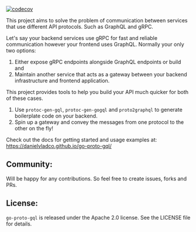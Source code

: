 [![codecov](https://codecov.io/gh/danielvladco/go-proto-gql/branch/refactor-and-e2e-tests/graph/badge.svg?token=L3N8kUGpGV)](https://codecov.io/gh/danielvladco/go-proto-gql)

This project aims to solve the problem of communication between services that use different API protocols. 
Such as GraphQL and gRPC.

Let's say your backend services use gRPC for fast and reliable communication however your frontend uses GraphQL.
Normally your only two options:

1. Either expose gRPC endpoints alongside GraphQL endpoints or build and
2. Maintain another service that acts as a gateway between your backend infrastructure and frontend application.

This project provides tools to help you build your API much quicker for both of these cases.

1. Use `protoc-gen-gql`, `protoc-gen-gogql` and `proto2graphql` to generate boilerplate code on your backend.
2. Spin up a gateway and convey the messages from one protocol to the other on the fly!

Check out the docs for getting started and usage examples at: https://danielvladco.github.io/go-proto-gql/

## Community:
Will be happy for any contributions. So feel free to create issues, forks and PRs.

## License:

`go-proto-gql` is released under the Apache 2.0 license. See the LICENSE file for details.
